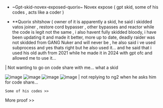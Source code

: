 * ~Gpt-skid-novex-exposed-quorix~
Novex expose ( gpt skid, some of his codes , acts like a coder )

* **Quorix shitshow ( owner of it is apparently a skid, he said i skidded vatos joiner , restore cord bypasser , other bypasses and reactor while the code is legit not the same , i also havent fully skidded bloody, i have been updating it and made it better, more up to date, deadly raider was not skidded from GANG Nuker and will never be , he also said i ve used subprocess and yes thats right but he also used it... and he said that i used his old auth from 2021 while he made it in 2024 with gpt ofc and allowed me to use it...

 | Not wanting to go on code share with me... what a skid

![image](https://github.com/user-attachments/assets/6bbac8b6-49c0-4566-b860-6d50f8dbc598)
![image](https://github.com/user-attachments/assets/47fb54a9-bed1-4c22-a54d-7daf40f70f05)
![image](https://github.com/user-attachments/assets/0c3192b2-b936-4c57-81b2-5a7f117e9279)
![image](https://github.com/user-attachments/assets/1e6eaff6-185f-4d2f-ad96-05f49117f69f) | not replying to ng2 when he asks him for code share...


```Some of his codes >>```

More proof >>
